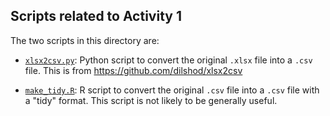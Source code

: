 ## Scripts related to Activity 1

The two scripts in this directory are:

- [`xlsx2csv.py`](xlsx2csv.py): Python script to convert the original
  `.xlsx` file into a `.csv` file. This is from
  <https://github.com/dilshod/xlsx2csv>

- [`make_tidy.R`](make_tidy.R): R script to convert the original
  `.csv` file into a `.csv` file with a "tidy" format. This script is
  not likely to be generally useful.
